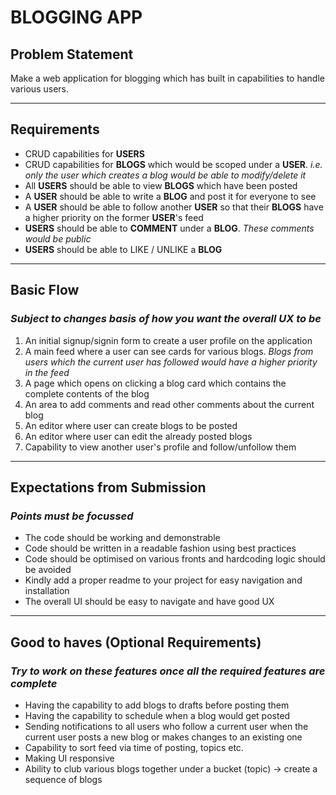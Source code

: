 # BLOGGING APP

## Problem Statement
Make a web application for blogging which has built in capabilities to handle various users.

---

## Requirements
- CRUD capabilities for **USERS**
- CRUD capabilities for **BLOGS** which would be scoped under a **USER**. *i.e. only the user which creates a blog would be able to modify/delete it*
- All **USERS** should be able to view **BLOGS** which have been posted
- A **USER** should be able to write a **BLOG** and post it for everyone to see
- A **USER** should be able to follow another **USER** so that their **BLOGS** have a higher priority on the former **USER**'s feed
- **USERS** should be able to **COMMENT** under a **BLOG**. *These comments would be public*
- **USERS** should be able to LIKE / UNLIKE a **BLOG**

---

## Basic Flow
### *Subject to changes basis of how you want the overall UX to be*
1. An initial signup/signin form to create a user profile on the application
2. A main feed where a user can see cards for various blogs. *Blogs from users which the current user has followed would have a higher priority in the feed*
3. A page which opens on clicking a blog card which contains the complete contents of the blog
4. An area to add comments and read other comments about the current blog
5. An editor where user can create blogs to be posted
6. An editor where user can edit the already posted blogs
7. Capability to view another user's profile and follow/unfollow them

---

## Expectations from Submission
### *Points must be focussed*
- The code should be working and demonstrable
- Code should be written in a readable fashion using best practices
- Code should be optimised on various fronts and hardcoding logic should be avoided
- Kindly add a proper readme to your project for easy navigation and installation
- The overall UI should be easy to navigate and have good UX

---

## Good to haves (Optional Requirements)
### *Try to work on these features once all the required features are complete*
- Having the capability to add blogs to drafts before posting them
- Having the capability to schedule when a blog would get posted
- Sending notifications to all users who follow a current user when the current user posts a new blog or makes changes to an existing one
- Capability to sort feed via time of posting, topics etc.
- Making UI responsive
- Ability to club various blogs together under a bucket (topic) -> create a sequence of blogs